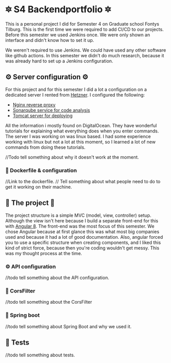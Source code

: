 # 🔯 S4 Backendportfolio 🔯

This is a personal project I did for Semester 4 on Graduate school Fontys Tilburg.
This is the first time we were required to add CI/CD to our projects. Before this semester we used Jenkins
once. We were only shown an interface and didn't know how to set it up.

We weren't required to use Jenkins. We could have used any other software like github actions. 
In this semester we didn't do much research, because it was already hard to set up a Jenkins configuration.  

## ⚙ Server configuration ⚙

For this project and for this semester I did a lot a configuration on a dedicated server I rented from [Hetzner](https://www.hetzner.com/).
I configured the following:
 * [Nginx reverse proxy](https://www.digitalocean.com/community/tutorials/how-to-configure-nginx-as-a-web-server-and-reverse-proxy-for-apache-on-one-ubuntu-18-04-server)
 * [Sonarqube service for code analysis](https://www.digitalocean.com/community/tutorials/how-to-ensure-code-quality-with-sonarqube-on-ubuntu-18-04)
 * [Tomcat server for deploying](https://www.digitalocean.com/community/tutorials/install-tomcat-9-ubuntu-1804)
 
All the information i mostly found on DigitalOcean. They have wonderful tutorials for explaining what everything does when you enter commands.
The server I was working on was linux based. I had some experience working with linux but not a lot at this moment, so I learned a lot of new commands from doing these tutorials.

//Todo tell something about why it doesn't work at the moment.

### 🐋 Dockerfile & configuration

//Link to the dockerfile.
// Tell something about what people need to do to get it working on their machine.

## 🚧 The project 🚧

The project structure is a simple MVC (model, view, controller) setup. Although the view isn't here because I build a separate front-end for this with [Angular 8](http://www.projectlink.nl).
The front-end was the most focus of this semester. We chose Angular because at first glance this was what most big companies used and because it had a lot of good documentation. 
Also, angular forced you to use a specific structure when creating components, and I liked this kind of strict force, because then you're coding wouldn't get messy.
This was my thought process at the time.

### ⚙ API configuration 
//todo tell something about the API configuration.

### 🧷 CorsFilter
//todo tell something about the CorsFilter

### 🍃 Spring boot 
//todo tell something about Spring Boot and why we used it.

## 🧪 Tests
//todo tell something about tests.

